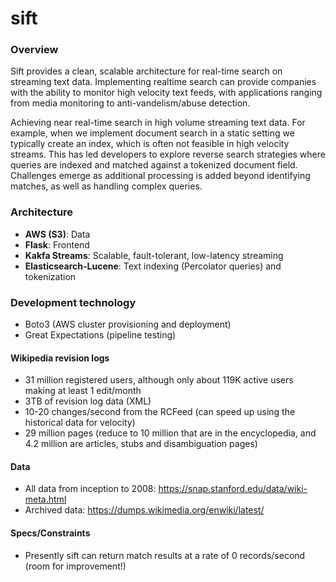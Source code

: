 # sift

### Overview
Sift provides a clean, scalable architecture for real-time search on streaming text data. Implementing realtime search can 
provide companies with the ability to monitor high velocity text feeds, with applications ranging from media
monitoring to anti-vandelism/abuse detection.

Achieving near real-time search in high volume streaming text data. For example, when we implement document search in a 
static setting we typically create an index, which is often not feasible in high velocity streams. This has led developers
to explore reverse search strategies where queries are indexed and matched against a tokenized document field. Challenges
emerge as additional processing is added beyond identifying matches, as well as handling complex queries. 

### Architecture
* **AWS (S3)**: Data
* **Flask**: Frontend
* **Kakfa Streams**: Scalable, fault-tolerant, low-latency streaming
* **Elasticsearch-Lucene**: Text indexing (Percolator queries) and tokenization

### Development technology
* Boto3 (AWS cluster provisioning and deployment)
* Great Expectations (pipeline testing)

#### Wikipedia revision logs
* 31 million registered users, although only about 119K active users making at least 1 edit/month
* 3TB of revision log data (XML)
* 10-20 changes/second from the RCFeed (can speed up using the historical data for velocity)
* 29 million pages (reduce to 10 million that are in the encyclopedia, and 4.2 million are articles, stubs and 
disambiguation pages) 

#### Data
* All data from inception to 2008: https://snap.stanford.edu/data/wiki-meta.html
* Archived data: https://dumps.wikimedia.org/enwiki/latest/

#### Specs/Constraints
* Presently sift can return match results at a rate of 0 records/second (room for improvement!)
